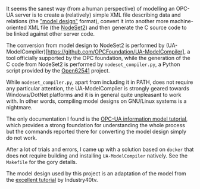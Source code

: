 It seems the sanest way (from a human perspective) of modelling an OPC-UA
server is to create a (relatively) simple XML file describing data and
relations (the ["model design"](http://opcfoundation.org/UA/ModelDesign.xsd)
format), convert it into another more machine-oriented XML file (the
[NodeSet2](http://opcfoundation.org/UA/2011/03/UANodeSet.xsd)) and then
generate the C source code to be linked against other server code.

The conversion from model design to NodeSet2 is performed by
(UA-ModelCompiler)[https://github.com/OPCFoundation/UA-ModelCompiler], a tool
officially supported by the OPC foundation, while the generation of the C code
from NodeSet2 is performed by `nodeset_compiler.py`, a Python script provided
by the [Open62541](https://github.com/open62541/open62541) project.

While `nodeset_compiler.py`, apart from including it in PATH, does not require
any particular attention, the UA-ModelCompiler is strongly geared towards
Windows/DotNet platforms and it is in general quite unpleasant to work with.
In other words, compiling model designs on GNU/Linux systems is a nightmare.

The only documentation I found is the
[OPC-UA information model tutorial](https://opcua.rocks/from-modelling-to-execution-opc-ua-information-model-tutorial/),
which provides a strong foundation for understanding the whole process but the
commands reported there for converting the model design simply do not work.

After a lot of trials and errors, I came up with a solution based on `docker`
that does not require building and installing `UA-ModelCompiler` natively.
See the `Makefile` for the gory details.

The model design used by this project is an adaptation of the model from the
[excellent tutorial](https://youtu.be/gxA7SDNLHgc) by Industry40tv.

